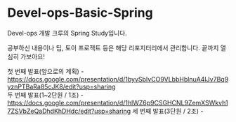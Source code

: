 # Devel-ops-Basic-Spring
Devel-ops 개발 크루의 Spring Study입니다.

공부하신 내용이나 팁, 토이 프로젝트 등은 해당 리포지터리에서 관리합니다.
끝까지 열심히 가보아요!

첫 번째 발표(앞으로의 계획) - https://docs.google.com/presentation/d/1byvSbIvCO9VLbbHblnuA4IJv7Bq9yznPTBaRa85cJK8/edit?usp=sharing <br>
두 번째 발표(1~2단원 / 1조) - https://docs.google.com/presentation/d/1hlWZ6p9CSGHCNL9ZemXSWkvh17ZSVbZeQaDhdKhDHdc/edit?usp=sharing
세 번째 발표(3단원 / 2조) -
